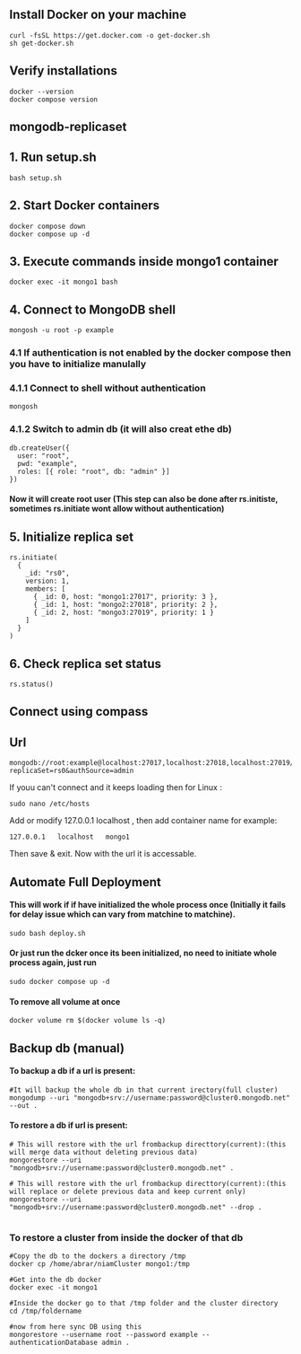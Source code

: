 ## Install Docker on your machine
```
curl -fsSL https://get.docker.com -o get-docker.sh
sh get-docker.sh
```
## Verify installations
```
docker --version
docker compose version
```

## mongodb-replicaset
## 1. Run setup.sh
```
bash setup.sh
```
## 2. Start Docker containers
```
docker compose down
docker compose up -d
```
## 3. Execute commands inside mongo1 container
```
docker exec -it mongo1 bash
```
## 4. Connect to MongoDB shell
```
mongosh -u root -p example
```

### 4.1 If authentication is not enabled by the docker compose then you have to initialize manulally
### 4.1.1 Connect to shell without authentication
```
mongosh
```
### 4.1.2 Switch to admin db (it will also creat ethe db)
```
db.createUser({
  user: "root",
  pwd: "example",
  roles: [{ role: "root", db: "admin" }]
})

```
#### Now it will create root user (This step can also be done after rs.initiste, sometimes rs.initiate wont allow without authentication)

## 5. Initialize replica set
```
rs.initiate(
  {
    _id: "rs0",
    version: 1,
    members: [
      { _id: 0, host: "mongo1:27017", priority: 3 },
      { _id: 1, host: "mongo2:27018", priority: 2 },
      { _id: 2, host: "mongo3:27019", priority: 1 }
    ]
  }
) 
```

## 6. Check replica set status
```
rs.status()
```

## Connect using compass
## Url
```
mongodb://root:example@localhost:27017,localhost:27018,localhost:27019/?replicaSet=rs0&authSource=admin
```
If youu can't connect and it keeps loading then for Linux :
```
sudo nano /etc/hosts
```
Add or modify 127.0.0.1 localhost , then add container name for example:
```
127.0.0.1   localhost   mongo1
```
Then save & exit. Now with the url it is accessable.

## Automate Full Deployment
#### This will work if if have initialized the whole process once (Initially it fails for delay issue which can vary from matchine to matchine).
```
sudo bash deploy.sh
```
#### Or just run the dcker once its been initialized, no need to initiate whole process again, just run
```
sudo docker compose up -d
```

#### To remove all volume at once
```
docker volume rm $(docker volume ls -q)

```
## Backup db (manual)

#### To backup a db if a url is present: 
```
#It will backup the whole db in that current irectory(full cluster)
mongodump --uri "mongodb+srv://username:password@cluster0.mongodb.net" --out .
```

#### To restore a db if url is present:
```
# This will restore with the url frombackup directtory(current):(this will merge data without deleting previous data)
mongorestore --uri "mongodb+srv://username:password@cluster0.mongodb.net" .

# This will restore with the url frombackup directtory(current):(this will replace or delete previous data and keep current only)
mongorestore --uri "mongodb+srv://username:password@cluster0.mongodb.net" --drop .
 
```
### To restore a cluster from inside the docker of that db
```
#Copy the db to the dockers a directory /tmp
docker cp /home/abrar/niamCluster mongo1:/tmp

#Get into the db docker
docker exec -it mongo1

#Inside the docker go to that /tmp folder and the cluster directory
cd /tmp/foldername

#now from here sync DB using this
mongorestore --username root --password example --authenticationDatabase admin .
```
